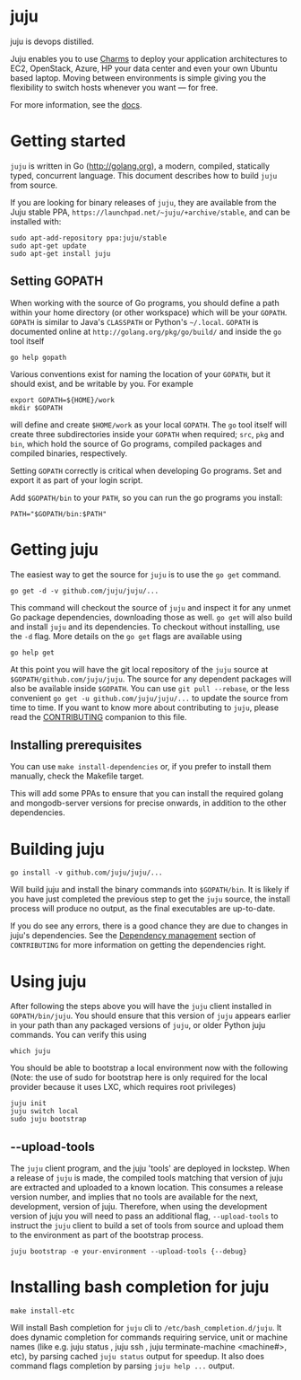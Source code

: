 juju
====

juju is devops distilled.

Juju enables you to use [Charms](http://juju.ubuntu.com/charms) to deploy your application architectures to EC2, OpenStack,
Azure, HP your data center and even your own Ubuntu based laptop.
Moving between environments is simple giving you the flexibility to switch hosts
whenever you want — for free.

For more information, see the [docs](https://juju.ubuntu.com/docs/).

Getting started
===============

`juju` is written in Go (http://golang.org), a modern, compiled, statically typed,
concurrent language. This document describes how to build `juju` from source.

If you are looking for binary releases of `juju`, they are available from the Juju
stable PPA, `https://launchpad.net/~juju/+archive/stable`, and can be installed with:

    sudo apt-add-repository ppa:juju/stable
    sudo apt-get update
    sudo apt-get install juju

Setting GOPATH
--------------

When working with the source of Go programs, you should define a path within
your home directory (or other workspace) which will be your `GOPATH`. `GOPATH`
is similar to Java's `CLASSPATH` or Python's `~/.local`. `GOPATH` is documented
online at `http://golang.org/pkg/go/build/` and inside the `go` tool itself

    go help gopath

Various conventions exist for naming the location of your `GOPATH`, but it should
exist, and be writable by you. For example

    export GOPATH=${HOME}/work
    mkdir $GOPATH

will define and create `$HOME/work` as your local `GOPATH`. The `go` tool itself
will create three subdirectories inside your `GOPATH` when required; `src`, `pkg`
and `bin`, which hold the source of Go programs, compiled packages and compiled
binaries, respectively.

Setting `GOPATH` correctly is critical when developing Go programs. Set and
export it as part of your login script.

Add `$GOPATH/bin` to your `PATH`, so you can run the go programs you install:

    PATH="$GOPATH/bin:$PATH"


Getting juju
============

The easiest way to get the source for `juju` is to use the `go get` command.

    go get -d -v github.com/juju/juju/...

This command will checkout the source of `juju` and inspect it for any unmet
Go package dependencies, downloading those as well. `go get` will also build and
install `juju` and its dependencies. To checkout without installing, use the
`-d` flag. More details on the `go get` flags are available using

    go help get

At this point you will have the git local repository of the `juju` source at
`$GOPATH/github.com/juju/juju`. The source for any dependent packages will
also be available inside `$GOPATH`. You can use `git pull --rebase`, or the 
less convenient `go get -u github.com/juju/juju/...` to update the source
from time to time.
If you want to know more about contributing to `juju`, please read the
[CONTRIBUTING](CONTRIBUTING.md) companion to this file.

Installing prerequisites
------------------------

You can use `make install-dependencies` or, if you prefer to install
them manually, check the Makefile target.

This will add some PPAs to ensure that you can install the required
golang and mongodb-server versions for precise onwards, in addition to the
other dependencies.


Building juju
=============

    go install -v github.com/juju/juju/...

Will build juju and install the binary commands into `$GOPATH/bin`. It is likely
if you have just completed the previous step to get the `juju` source, the
install process will produce no output, as the final executables are up-to-date.

If you do see any errors, there is a good chance they are due to changes in
juju's dependencies.  See the
[Dependency management](CONTRIBUTING.md#dependency-management) section of
`CONTRIBUTING` for more information on getting the dependencies right.


Using juju
==========

After following the steps above you will have the `juju` client installed in
`GOPATH/bin/juju`. You should ensure that this version of `juju` appears earlier
in your path than any packaged versions of `juju`, or older Python juju
commands. You can verify this using

    which juju

You should be able to bootstrap a local environment now with the following
(Note: the use of sudo for bootstrap here is only required for the local
provider because it uses LXC, which requires root privileges)

    juju init
    juju switch local
    sudo juju bootstrap

--upload-tools
--------------

The `juju` client program, and the juju 'tools' are deployed in lockstep. When a
release of `juju` is made, the compiled tools matching that version of juju
are extracted and uploaded to a known location. This consumes a release version
number, and implies that no tools are available for the next, development, version
of juju. Therefore, when using the development version of juju you will need to
pass an additional flag, `--upload-tools` to instruct the `juju` client to build
a set of tools from source and upload them to the environment as part of the
bootstrap process.

    juju bootstrap -e your-environment --upload-tools {--debug}


Installing bash completion for juju
===================================

    make install-etc

Will install Bash completion for `juju` cli to `/etc/bash_completion.d/juju`. It does
dynamic completion for commands requiring service, unit or machine names (like e.g.
juju status <service>, juju ssh <instance>, juju terminate-machine <machine#>, etc),
by parsing cached `juju status` output for speedup. It also does command flags
completion by parsing `juju help ...` output.

